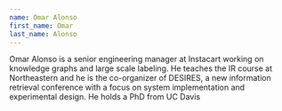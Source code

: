 ```yaml
---
name: Omar Alonso
first_name: Omar
last_name: Alonso
---
```


Omar Alonso is a senior engineering manager at Instacart working on knowledge graphs and large scale labeling. He teaches the IR course at Northeastern and he is the co-organizer of DESIRES, a new information retrieval conference with a focus on system implementation and experimental design. He holds a PhD from UC Davis

